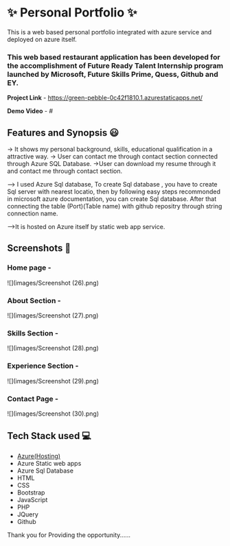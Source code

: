 # ✨ Personal Portfolio  ✨

This is a web based personal portfolio integrated with azure service and deployed on azure itself.

### This web based restaurant application has been developed for the accomplishment of Future Ready Talent Internship program launched by Microsoft, Future Skills Prime, Quess, Github and EY.


**Project Link** - https://green-pebble-0c42f1810.1.azurestaticapps.net/


**Demo Video** -  #

## Features and Synopsis 😃

-> It shows my personal background, skills, educational qualification in a attractive way.
-> User can contact me through contact section connected through Azure SQL Database.
->User can download my resume through it and contact me through contact section.


--> I used Azure Sql database, To create Sql database , you have to create Sql server with nearest locatio, then by following easy steps recommonded in microsoft azure documentation, you can create 
Sql database.
After that connecting the table (Port)(Table name) with github repositry through string connection name.

-->It is hosted on Azure itself by static web app service.

## Screenshots 📸
### Home page -   
![](images/Screenshot (26).png)
### About Section -
![](images/Screenshot (27).png)
### Skills Section -
![](images/Screenshot (28).png)
### Experience Section -
![](images/Screenshot (29).png)
### Contact Page -
![](images/Screenshot (30).png)

## Tech Stack used 💻

- [Azure(Hosting)](https://azure.microsoft.com/en-in/features/azure-portal/)
- Azure Static web apps 
- Azure Sql Database 
- HTML
- CSS
- Bootstrap
- JavaScript
- PHP
- JQuery
- Github


Thank you for Providing the opportunity......